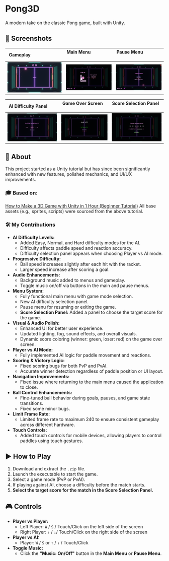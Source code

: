 # Pong3D

A modern take on the classic Pong game, built with Unity.

## 📸 Screenshots

| Gameplay                          | Main Menu                              | Pause Menu                               |
| --------------------------------- | -------------------------------------- | ---------------------------------------- |
| ![GamePlay](ScreenShots/Game.png) | ![Main Menu](ScreenShots/MainMenu.png) | ![Pause Menu](ScreenShots/PauseMenu.png) |

| AI Difficulty Panel       | Game Over Screen                      | Score Selection Panel                 |
| ------------------------- | ------------------------------------- | --------------------------------------|
| ![AI](ScreenShots/AI.png) | ![GameOver](ScreenShots/GameOver.png) | ![ScoreSelection](ScreenShots/ScoreSelection.png) |

## 🧠 About

This project started as a Unity tutorial but has since been significantly enhanced with new features, polished mechanics, and UI/UX improvements.

### 🎓 Based on:

[How to Make a 3D Game with Unity in 1 Hour (Beginner Tutorial)](https://www.youtube.com/watch?v=b3xgCUlst88)
All base assets (e.g., sprites, scripts) were sourced from the above tutorial.

### 🛠️ My Contributions

* **AI Difficulty Levels:**
    * Added Easy, Normal, and Hard difficulty modes for the AI.
    * Difficulty affects paddle speed and reaction accuracy.
    * Difficulty selection panel appears when choosing Player vs AI mode.
* **Progressive Difficulty:**
    * Ball speed increases slightly after each hit with the racket.
    * Larger speed increase after scoring a goal.
* **Audio Enhancements:**
    * Background music added to menus and gameplay.
    * Toggle music on/off via buttons in the main and pause menus.
* **Menu System:**
    * Fully functional main menu with game mode selection.
    * New AI difficulty selection panel.
    * Pause menu for resuming or exiting the game.
    * **Score Selection Panel:** Added a panel to choose the target score for the game.
* **Visual & Audio Polish:**
    * Enhanced UI for better user experience.
    * Updated lighting, fog, sound effects, and overall visuals.
    * Dynamic score coloring (winner: green, loser: red) on the game over screen.
* **Player vs AI Mode:**
    * Fully implemented AI logic for paddle movement and reactions.
* **Scoring & Victory Logic:**
    * Fixed scoring bugs for both PvP and PvAI.
    * Accurate winner detection regardless of paddle position or UI layout.
* **Navigation Improvements:**
    * Fixed issue where returning to the main menu caused the application to close.
* **Ball Control Enhancements:**
    * Fine-tuned ball behavior during goals, pauses, and game state transitions.
    * Fixed some minor bugs.
* **Limit Frame Rate:**
    * Limited frame rate to maximum 240 to ensure consistent gameplay across different hardware.
* **Touch Controls:**
    * Added touch controls for mobile devices, allowing players to control paddles using touch gestures.

## ▶️ How to Play

1.  Download and extract the `.zip` file.
2.  Launch the executable to start the game.
3.  Select a game mode (PvP or PvAI).
4.  If playing against AI, choose a difficulty before the match starts.
5.  **Select the target score for the match in the Score Selection Panel.**

## 🎮 Controls

* **Player vs Player:**
    * Left Player: `W` / `S` / Touch/Click on the left side of the screen
    * Right Player: `↑` / `↓`/ Touch/Click on the right side of the screen
* **Player vs AI:**
    * Player: `W` / `S` or `↑` / `↓` / Touch/Click 
* **Toggle Music:**
    * Click the **"Music: On/Off"** button in the **Main Menu** or **Pause Menu**.